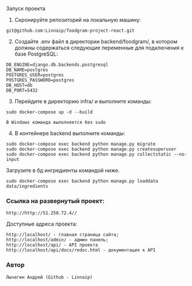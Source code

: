 
Запуск проекта
1. Скронируйте репозиторий на локальную машину:
```
git@github.com:Linnaip/foodgram-project-react.git
```
2. Создайте .env файл в директории backend/foodgram/, в котором должны содержаться следующие переменные для подключения к базе PostgreSQL:
```
DB_ENGINE=django.db.backends.postgresql
DB_NAME=postgres
POSTGRES_USER=postgres
POSTGRES_PASSWORD=postgres
DB_HOST=db
DB_PORT=5432
```
3. Перейдите в директорию infra/ и выполните команды:
```
sudo docker-compose up -d --build
```
```
В Windows команда выполняется без sudo
```
4. В контейнере backend выполните команды:
```
sudo docker-compose exec backend python manage.py migrate
sudo docker-compose exec backend python manage.py createsuperuser
sudo docker-compose exec backend python manage.py collectstatic --no-input 
```
Загрузите в бд ингредиенты командой ниже.
```
sudo docker-compose exec backend python manage.py loaddata data/ingredients
```
### Ссылка на развернутый проект:
```
http://http://51.250.72.4//
```
Доступные адреса проекта:
```
http://localhost/ - главная страница сайта;
http://localhost/admin/ - админ панель;
http://localhost/api/ - API проекта
http://localhost/api/docs/redoc.html - документация к API
```
### Автор
```
Лычагин Андрей (Github - Linnaip)
```
